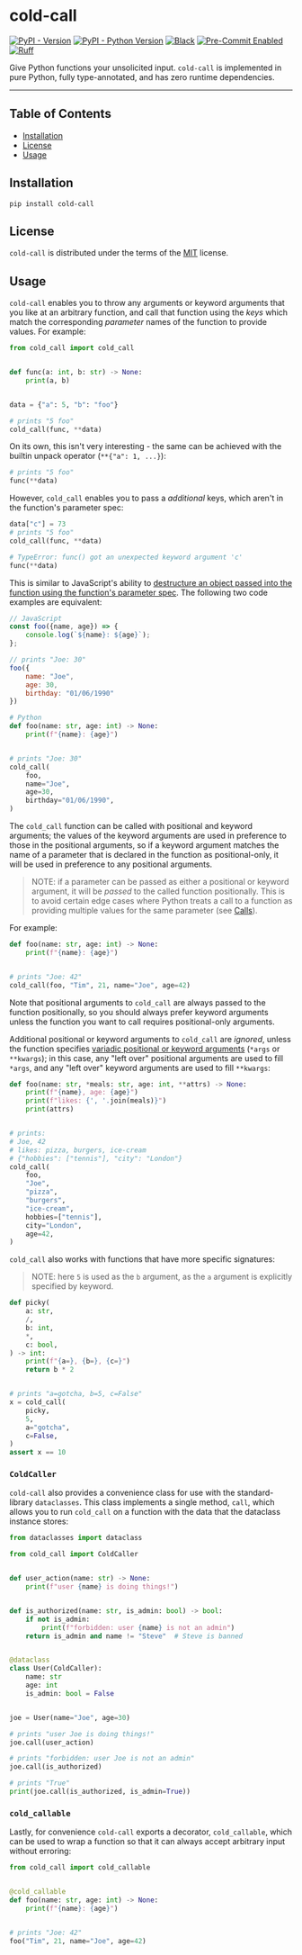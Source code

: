 # cold-call

[![PyPI - Version](https://img.shields.io/pypi/v/cold-call.svg)](https://pypi.org/project/cold-call)
[![PyPI - Python Version](https://img.shields.io/pypi/pyversions/cold-call.svg)](https://pypi.org/project/cold-call)
[![Black](https://img.shields.io/badge/code%20style-black-000000.svg)](https://github.com/psf/black)
[![Pre-Commit Enabled](https://img.shields.io/badge/pre--commit-enabled-brightgreen?logo=pre-commit)](https://github.com/pre-commit/pre-commit)
[![Ruff](https://img.shields.io/endpoint?url=https://raw.githubusercontent.com/astral-sh/ruff/main/assets/badge/v2.json)](https://github.com/astral-sh/ruff)

Give Python functions your unsolicited input. `cold-call` is implemented in pure
Python, fully type-annotated, and has zero runtime dependencies.

---

## Table of Contents

- [Installation](#installation)
- [License](#license)
- [Usage](#usage)

## Installation

```console
pip install cold-call
```

## License

`cold-call` is distributed under the terms of the
[MIT](https://spdx.org/licenses/MIT.html) license.

## Usage

`cold-call` enables you to throw any arguments or keyword arguments that you like
at an arbitrary function, and call that function using the _keys_ which match
the corresponding _parameter_ names of the function to provide values. For example:

```python
from cold_call import cold_call


def func(a: int, b: str) -> None:
    print(a, b)


data = {"a": 5, "b": "foo"}

# prints "5 foo"
cold_call(func, **data)
```

On its own, this isn't very interesting - the same can be achieved with
the builtin unpack operator (`**{"a": 1, ...}`):

```python
# prints "5 foo"
func(**data)
```

However, `cold_call` enables you to pass a _additional_ keys,
which aren't in the function's parameter spec:

```python
data["c"] = 73
# prints "5 foo"
cold_call(func, **data)

# TypeError: func() got an unexpected keyword argument 'c'
func(**data)
```

This is similar to JavaScript's ability to [destructure an object passed
into the function using the function's parameter spec](https://developer.mozilla.org/en-US/docs/Web/JavaScript/Reference/Functions#function_parameters).
The following two code examples are equivalent:

```javascript
// JavaScript
const foo({name, age}) => {
    console.log(`${name}: ${age}`);
};

// prints "Joe: 30"
foo({
    name: "Joe",
    age: 30,
    birthday: "01/06/1990"
})
```

```python
# Python
def foo(name: str, age: int) -> None:
    print(f"{name}: {age}")


# prints "Joe: 30"
cold_call(
    foo,
    name="Joe",
    age=30,
    birthday="01/06/1990",
)
```

The `cold_call` function can be called with positional and keyword arguments;
the values of the keyword arguments are used in preference to those in the
positional arguments, so if a keyword argument matches the name of a parameter
that is declared in the function as positional-only, it will be used in
preference to any positional arguments.

> NOTE: if a parameter can be passed as either a positional or keyword argument,
> it will be _passed_ to the called function positionally. This is to avoid
> certain edge cases where Python treats a call to a function as providing
> multiple values for the same parameter (see [Calls](https://docs.python.org/3/reference/expressions.html#calls)).

For example:

```python
def foo(name: str, age: int) -> None:
    print(f"{name}: {age}")


# prints "Joe: 42"
cold_call(foo, "Tim", 21, name="Joe", age=42)
```

Note that positional arguments to `cold_call` are always passed to the function
positionally, so you should always prefer keyword arguments unless the function
you want to call requires positional-only arguments.

Additional positional or keyword arguments to `cold_call` are _ignored_, unless
the function specifies [variadic positional or keyword arguments](https://docs.python.org/3/reference/expressions.html#calls)
(`*args` or `**kwargs`); in this case, any "left over" positional arguments
are used to fill `*args`, and any "left over" keyword arguments are used
to fill `**kwargs`:

```python
def foo(name: str, *meals: str, age: int, **attrs) -> None:
    print(f"{name}, age: {age}")
    print(f"likes: {', '.join(meals)}")
    print(attrs)


# prints:
# Joe, 42
# likes: pizza, burgers, ice-cream
# {"hobbies": ["tennis"], "city": "London"}
cold_call(
    foo,
    "Joe",
    "pizza",
    "burgers",
    "ice-cream",
    hobbies=["tennis"],
    city="London",
    age=42,
)
```

`cold_call` also works with functions that have more specific signatures:

> NOTE: here `5` is used as the `b` argument, as the `a` argument is explicitly
> specified by keyword.

```python
def picky(
    a: str,
    /,
    b: int,
    *,
    c: bool,
) -> int:
    print(f"{a=}, {b=}, {c=}")
    return b * 2


# prints "a=gotcha, b=5, c=False"
x = cold_call(
    picky,
    5,
    a="gotcha",
    c=False,
)
assert x == 10
```

### `ColdCaller`

`cold-call` also provides a convenience class for use with the standard-library `dataclasses`.
This class implements a single method, `call`, which allows you to run `cold_call`
on a function with the data that the dataclass instance stores:

```python
from dataclasses import dataclass

from cold_call import ColdCaller


def user_action(name: str) -> None:
    print(f"user {name} is doing things!")


def is_authorized(name: str, is_admin: bool) -> bool:
    if not is_admin:
        print(f"forbidden: user {name} is not an admin")
    return is_admin and name != "Steve"  # Steve is banned


@dataclass
class User(ColdCaller):
    name: str
    age: int
    is_admin: bool = False


joe = User(name="Joe", age=30)

# prints "user Joe is doing things!"
joe.call(user_action)

# prints "forbidden: user Joe is not an admin"
joe.call(is_authorized)

# prints "True"
print(joe.call(is_authorized, is_admin=True))
```

### `cold_callable`

Lastly, for convenience `cold-call` exports a decorator, `cold_callable`, which
can be used to wrap a function so that it can always accept arbitrary input
without erroring:

```python
from cold_call import cold_callable


@cold_callable
def foo(name: str, age: int) -> None:
    print(f"{name}: {age}")


# prints "Joe: 42"
foo("Tim", 21, name="Joe", age=42)
```
